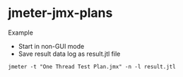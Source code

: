 # jmeter-jmx-plans

Example

* Start in non-GUI mode
* Save result data log as result.jtl file

```
jmeter -t "One Thread Test Plan.jmx" -n -l result.jtl
```
